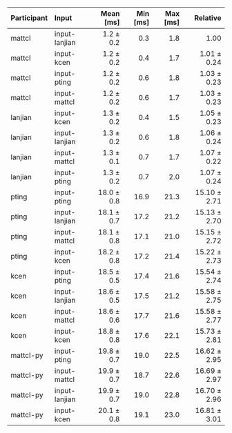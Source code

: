 | Participant | Input | Mean [ms] | Min [ms] | Max [ms] | Relative |
|:---|:---|---:|---:|---:|---:|
| mattcl | input-lanjian | 1.2 ± 0.2 | 0.3 | 1.8 | 1.00 |
| mattcl | input-kcen | 1.2 ± 0.2 | 0.4 | 1.7 | 1.01 ± 0.24 |
| mattcl | input-pting | 1.2 ± 0.2 | 0.6 | 1.8 | 1.03 ± 0.23 |
| mattcl | input-mattcl | 1.2 ± 0.2 | 0.6 | 1.7 | 1.03 ± 0.23 |
| lanjian | input-kcen | 1.3 ± 0.2 | 0.4 | 1.5 | 1.05 ± 0.23 |
| lanjian | input-lanjian | 1.3 ± 0.2 | 0.6 | 1.8 | 1.06 ± 0.24 |
| lanjian | input-mattcl | 1.3 ± 0.1 | 0.7 | 1.7 | 1.07 ± 0.22 |
| lanjian | input-pting | 1.3 ± 0.2 | 0.7 | 2.0 | 1.07 ± 0.24 |
| pting | input-pting | 18.0 ± 0.8 | 16.9 | 21.3 | 15.10 ± 2.71 |
| pting | input-lanjian | 18.1 ± 0.7 | 17.2 | 21.2 | 15.13 ± 2.70 |
| pting | input-mattcl | 18.1 ± 0.8 | 17.1 | 21.0 | 15.15 ± 2.72 |
| pting | input-kcen | 18.2 ± 0.8 | 17.2 | 21.4 | 15.22 ± 2.73 |
| kcen | input-pting | 18.5 ± 0.5 | 17.4 | 21.6 | 15.54 ± 2.74 |
| kcen | input-lanjian | 18.6 ± 0.5 | 17.5 | 21.2 | 15.58 ± 2.75 |
| kcen | input-mattcl | 18.6 ± 0.6 | 17.7 | 21.6 | 15.58 ± 2.77 |
| kcen | input-kcen | 18.8 ± 0.8 | 17.6 | 22.1 | 15.73 ± 2.81 |
| mattcl-py | input-pting | 19.8 ± 0.7 | 19.0 | 22.5 | 16.62 ± 2.95 |
| mattcl-py | input-mattcl | 19.9 ± 0.7 | 18.7 | 22.6 | 16.69 ± 2.97 |
| mattcl-py | input-lanjian | 19.9 ± 0.7 | 19.0 | 22.8 | 16.70 ± 2.96 |
| mattcl-py | input-kcen | 20.1 ± 0.8 | 19.1 | 23.0 | 16.81 ± 3.01 |
